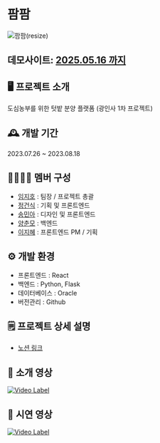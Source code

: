 # 팜팜

![팜팜(resize)](https://github.com/2023-AISCHOOL-APP/project_Appian/assets/150095756/40f71570-8f9b-40e3-99e9-de4b66cfa65b)

## 데모사이트: [2025.05.16 까지](http://farmfarm-front.s3-website.ap-northeast-2.amazonaws.com)

## 🖥️ 프로젝트 소개

도심농부를 위한 텃밭 분양 플랫폼 (광인사 1차 프로젝트)
<br>

## 🕰️ 개발 기간

2023.07.26 ~ 2023.08.18
<br>

## 👩‍👩‍👧‍👦 멤버 구성

- [임지호](https://github.com/jihoyim) : 팀장 / 프로젝트 총괄
- [정건식](https://github.com/kun-sik) : 기획 및 프론트엔드
- [송민아](https://github.com/minaminaminaaaa) : 디자인 및 프론트엔드
- [양춘모](https://github.com/SpringDream0406) : 백엔드
- [이지혜](https://github.com/julie-jihyelee) : 프론트엔드 PM / 기획

## ⚙️ 개발 환경

- 프론트엔드 : React
- 백엔드 : Python, Flask
- 데이터베이스 : Oracle
- 버전관리 : Github

## 🗒️ 프로젝트 상세 설명

- [노션 링크](https://hellosori.notion.site/4dd1ce5f2f684bf9adf2cb49d631c81b)

## 🎥 소개 영상

[![Video Label](https://img.youtube.com/vi/2ZGiNXSUUps/0.jpg)](https://www.youtube.com/embed/2ZGiNXSUUps)

## 🎥 시연 영상

[![Video Label](https://img.youtube.com/vi/HNtmMcy6rKk/0.jpg)](https://www.youtube.com/embed/HNtmMcy6rKk)
